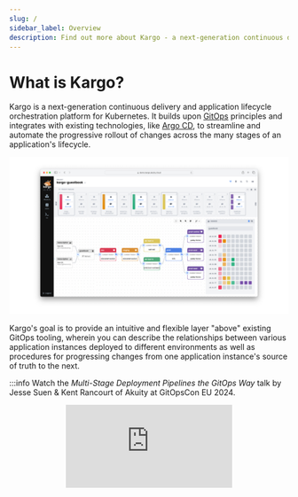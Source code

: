 ```yaml
---
slug: /
sidebar_label: Overview
description: Find out more about Kargo - a next-generation continuous delivery and application lifecycle orchestration platform for Kubernetes
---
```


# What is Kargo?

Kargo is a next-generation continuous delivery and application lifecycle
orchestration platform for Kubernetes. It builds upon
[GitOps](https://opengitops.dev/) principles and integrates with existing
technologies, like [Argo CD](https://argoproj.github.io/cd/), to streamline and
automate the progressive rollout of changes across the many stages of an
application's lifecycle.

![Screenshot](./assets/kargo-dashboard.png)

Kargo's goal is to provide an intuitive and flexible layer "above" existing GitOps tooling, wherein you can describe the relationships between various application instances deployed to different environments as well as procedures for progressing changes from one application instance's source of truth to the next.

:::info
Watch the *Multi-Stage Deployment Pipelines the GitOps Way* talk by Jesse Suen & Kent Rancourt of Akuity at GitOpsCon EU 2024.

<center>
<div style={{position: "relative", width: "100%", "padding-top": "56.25%"}}>
  <iframe style={{position: "absolute", top: 0, left: 0, width: "100%", height: "100%"}} src="https://www.youtube.com/embed/0B_JODxyK0w" title="Kargo - Multi-Stage Deployment Pipelines using GitOps - Jesse Suen / Kent Rancourt" frameborder="0" allow="accelerometer; autoplay; clipboard-write; encrypted-media; gyroscope; picture-in-picture; web-share" referrerpolicy="strict-origin-when-cross-origin" allowfullscreen/>
</div>
</center>
:::

:::info
Join the Akuity Community [Discord server](https://discord.gg/dHJBZw6ewT)!
:::

## Next Steps

To learn more about Kargo, consider checking out our
[concepts doc](./concepts) or get hands-on right away with our
[quickstart](./quickstart)!
